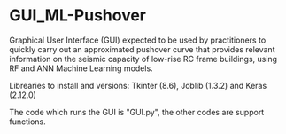 # GUI_ML-Pushover
 Graphical User Interface (GUI) expected to be used by practitioners to quickly carry out an approximated pushover curve that provides relevant information on the seismic capacity of low-rise RC frame buildings, using RF and ANN Machine Learning models.

 Librearies to install and versions:
 Tkinter (8.6),
 Joblib (1.3.2) and
 Keras (2.12.0)

 The code which runs the GUI is "GUI.py", the other codes are support functions.
